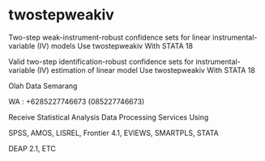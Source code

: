 # twostepweakiv
Two-step weak-instrument-robust confidence sets for linear instrumental-variable (IV) models Use twostepweakiv With STATA 18

Valid two-step identification-robust confidence sets for instrumental-variable (IV) estimation of linear model Use twostepweakiv With STATA 18

Olah Data Semarang

WA : +6285227746673 (085227746673)

Receive Statistical Analysis Data Processing Services Using

SPSS, AMOS, LISREL, Frontier 4.1, EVIEWS, SMARTPLS, STATA

DEAP 2.1, ETC
